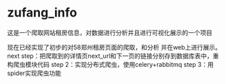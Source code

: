 # zufang_info
这是一个爬取网站租房信息，对数据进行分析并且进行可视化展示的一个项目

现在已经实现了初步的对58郑州租房页面的爬取，和分析
并在web上进行展示。
next step：把爬取到的详情页next_url和下一页的链接分别存到数据库表中，重构爬虫模块代码
step 2：实现分布式爬虫，使用celery+rabbitmq
step 3：用spider实现爬虫功能

